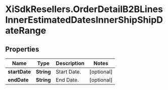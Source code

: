 # XiSdkResellers.OrderDetailB2BLinesInnerEstimatedDatesInnerShipShipDateRange

## Properties

Name | Type | Description | Notes
------------ | ------------- | ------------- | -------------
**startDate** | **String** | Start Date. | [optional] 
**endDate** | **String** | End Date. | [optional] 


